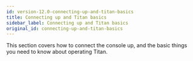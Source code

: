 ```yaml
---
id: version-12.0-connecting-up-and-titan-basics
title: Connecting up and Titan basics
sidebar_label: Connecting up and Titan basics
original_id: connecting-up-and-titan-basics
---
```


This section covers how to connect the console up, and the basic things
you need to know about operating Titan.


